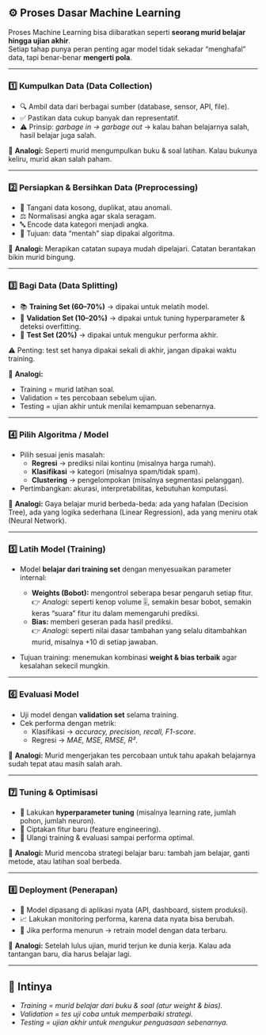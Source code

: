 ## ⚙️ Proses Dasar Machine Learning

Proses Machine Learning bisa diibaratkan seperti **seorang murid belajar hingga ujian akhir**.  
Setiap tahap punya peran penting agar model tidak sekadar “menghafal” data, tapi benar-benar **mengerti pola**.

---

### 1️⃣ Kumpulkan Data (Data Collection)
- 🔍 Ambil data dari berbagai sumber (database, sensor, API, file).
- ✅ Pastikan data cukup banyak dan representatif.
- ⚠️ Prinsip: *garbage in → garbage out* → kalau bahan belajarnya salah, hasil belajar juga salah.

📌 **Analogi:** Seperti murid mengumpulkan buku & soal latihan. Kalau bukunya keliru, murid akan salah paham.

---

### 2️⃣ Persiapkan & Bersihkan Data (Preprocessing)
- 🧹 Tangani data kosong, duplikat, atau anomali.
- ⚖️ Normalisasi angka agar skala seragam.
- 🔤 Encode data kategori menjadi angka.
- 🎯 Tujuan: data “mentah” siap dipakai algoritma.

📌 **Analogi:** Merapikan catatan supaya mudah dipelajari. Catatan berantakan bikin murid bingung.

---

### 3️⃣ Bagi Data (Data Splitting)
- 📚 **Training Set (60–70%)** → dipakai untuk melatih model.  
- 🧪 **Validation Set (10–20%)** → dipakai untuk tuning hyperparameter & deteksi overfitting.  
- 🎯 **Test Set (20%)** → dipakai untuk mengukur performa akhir.  

⚠️ Penting: test set hanya dipakai sekali di akhir, jangan dipakai waktu training.

📌 **Analogi:**  
- Training = murid latihan soal.  
- Validation = tes percobaan sebelum ujian.  
- Testing = ujian akhir untuk menilai kemampuan sebenarnya.  

---

### 4️⃣ Pilih Algoritma / Model
- Pilih sesuai jenis masalah:
  - **Regresi** → prediksi nilai kontinu (misalnya harga rumah).
  - **Klasifikasi** → kategori (misalnya spam/tidak spam).
  - **Clustering** → pengelompokan (misalnya segmentasi pelanggan).
- Pertimbangkan: akurasi, interpretabilitas, kebutuhan komputasi.

📌 **Analogi:** Gaya belajar murid berbeda-beda: ada yang hafalan (Decision Tree), ada yang logika sederhana (Linear Regression), ada yang meniru otak (Neural Network).

---

### 5️⃣ Latih Model (Training)
- Model **belajar dari training set** dengan menyesuaikan parameter internal:
  - **Weights (Bobot):** mengontrol seberapa besar pengaruh setiap fitur.  
    👉 *Analogi:* seperti kenop volume 🎚️, semakin besar bobot, semakin keras “suara” fitur itu dalam memengaruhi prediksi.  
  - **Bias:** memberi geseran pada hasil prediksi.  
    👉 *Analogi:* seperti nilai dasar tambahan yang selalu ditambahkan murid, misalnya +10 di setiap jawaban.  

- Tujuan training: menemukan kombinasi **weight & bias terbaik** agar kesalahan sekecil mungkin.

---

### 6️⃣ Evaluasi Model
- Uji model dengan **validation set** selama training.
- Cek performa dengan metrik:
  - Klasifikasi → *accuracy, precision, recall, F1-score*.
  - Regresi → *MAE, MSE, RMSE, R²*.

📌 **Analogi:** Murid mengerjakan tes percobaan untuk tahu apakah belajarnya sudah tepat atau masih salah arah.

---

### 7️⃣ Tuning & Optimisasi
- 🔧 Lakukan **hyperparameter tuning** (misalnya learning rate, jumlah pohon, jumlah neuron).
- 🧩 Ciptakan fitur baru (feature engineering).
- 🔄 Ulangi training & evaluasi sampai performa optimal.

📌 **Analogi:** Murid mencoba strategi belajar baru: tambah jam belajar, ganti metode, atau latihan soal berbeda.

---

### 8️⃣ Deployment (Penerapan)
- 🚀 Model dipasang di aplikasi nyata (API, dashboard, sistem produksi).
- 📈 Lakukan monitoring performa, karena data nyata bisa berubah.
- 🔄 Jika performa menurun → retrain model dengan data terbaru.

📌 **Analogi:** Setelah lulus ujian, murid terjun ke dunia kerja. Kalau ada tantangan baru, dia harus belajar lagi.

---

## 📌 Intinya
- *Training = murid belajar dari buku & soal (atur weight & bias).*  
- *Validation = tes uji coba untuk memperbaiki strategi.*  
- *Testing = ujian akhir untuk mengukur penguasaan sebenarnya.*
